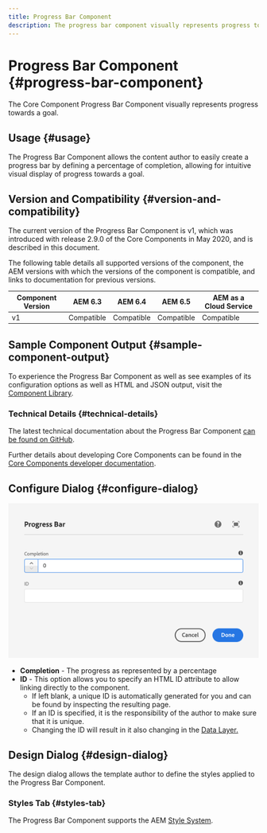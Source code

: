 ```yaml
---
title: Progress Bar Component
description: The progress bar component visually represents progress towards a goal
---
```


# Progress Bar Component {#progress-bar-component}

The Core Component Progress Bar Component visually represents progress towards a goal.

## Usage {#usage}

The Progress Bar Component allows the content author to easily create a progress bar by defining a percentage of completion, allowing for intuitive visual display of progress towards a goal.

## Version and Compatibility {#version-and-compatibility}

The current version of the Progress Bar Component is v1, which was introduced with release 2.9.0 of the Core Components in May 2020, and is described in this document.  
  
The following table details all supported versions of the component, the AEM versions with which the versions of the component is compatible, and links to documentation for previous versions.

| Component Version |AEM 6.3 |AEM 6.4 |AEM 6.5 |AEM as a Cloud Service|
|---|---|---|---|---|
| v1 |Compatible |Compatible |Compatible|Compatible|

## Sample Component Output {#sample-component-output}

To experience the Progress Bar Component as well as see examples of its configuration options as well as HTML and JSON output, visit the [Component Library](https://adobe.com/go/aem_cmp_library_progress).

### Technical Details {#technical-details}

The latest technical documentation about the Progress Bar Component [can be found on GitHub](https://adobe.com/go/aem_cmp_tech_progress_v1).

Further details about developing Core Components can be found in the [Core Components developer documentation](/help/developing/overview.md).

## Configure Dialog {#configure-dialog}

![Progress Bar Component's edit dialog](/help/assets/progress-bar-edit.png)

* **Completion** - The progress as represented by a percentage
* **ID** - This option allows you to specify an HTML ID attribute to allow linking directly to the component.
  * If left blank, a unique ID is automatically generated for you and can be found by inspecting the resulting page.
  * If an ID is specified, it is the responsibility of the author to make sure that it is unique.
  * Changing the ID will result in it also changing in the [Data Layer.](/help/developing/data-layer/overview.md)

## Design Dialog {#design-dialog}

The design dialog allows the template author to define the styles applied to the Progress Bar Component.

### Styles Tab {#styles-tab}

The Progress Bar Component supports the AEM [Style System](/help/get-started/authoring.md#component-styling).
